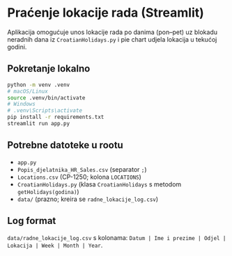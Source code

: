 # Praćenje lokacije rada (Streamlit)

Aplikacija omogućuje unos lokacije rada po danima (pon–pet) uz blokadu neradnih dana iz `CroatianHolidays.py` i pie chart udjela lokacija u tekućoj godini.

## Pokretanje lokalno
```bash
python -m venv .venv
# macOS/Linux
source .venv/bin/activate
# Windows
# .venv\Scripts\activate
pip install -r requirements.txt
streamlit run app.py
```

## Potrebne datoteke u rootu
- `app.py`
- `Popis_djelatnika_HR_Sales.csv` (separator `;`)
- `Locations.csv` (CP-1250; kolona `LOCATIONS`)
- `CroatianHolidays.py` (klasa `CroatianHolidays` s metodom `getHolidays(godina)`)
- `data/` (prazno; kreira se `radne_lokacije_log.csv`)

## Log format
`data/radne_lokacije_log.csv` s kolonama: `Datum | Ime i prezime | Odjel | Lokacija | Week | Month | Year`.